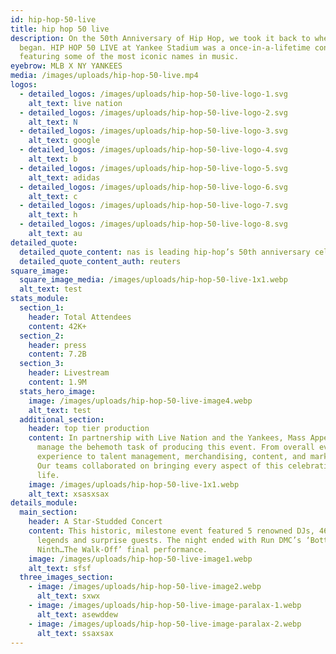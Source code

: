 ```yaml
---
id: hip-hop-50-live
title: hip hop 50 live
description: On the 50th Anniversary of Hip Hop, we took it back to where it all
  began. HIP HOP 50 LIVE at Yankee Stadium was a once-in-a-lifetime concert,
  featuring some of the most iconic names in music.
eyebrow: MLB X NY YANKEES
media: /images/uploads/hip-hop-50-live.mp4
logos:
  - detailed_logos: /images/uploads/hip-hop-50-live-logo-1.svg
    alt_text: live nation
  - detailed_logos: /images/uploads/hip-hop-50-live-logo-2.svg
    alt_text: N
  - detailed_logos: /images/uploads/hip-hop-50-live-logo-3.svg
    alt_text: google
  - detailed_logos: /images/uploads/hip-hop-50-live-logo-4.svg
    alt_text: b
  - detailed_logos: /images/uploads/hip-hop-50-live-logo-5.svg
    alt_text: adidas
  - detailed_logos: /images/uploads/hip-hop-50-live-logo-6.svg
    alt_text: c
  - detailed_logos: /images/uploads/hip-hop-50-live-logo-7.svg
    alt_text: h
  - detailed_logos: /images/uploads/hip-hop-50-live-logo-8.svg
    alt_text: au
detailed_quote:
  detailed_quote_content: nas is leading hip-hop’s 50th anniversary celebrations
  detailed_quote_content_auth: reuters
square_image:
  square_image_media: /images/uploads/hip-hop-50-live-1x1.webp
  alt_text: test
stats_module:
  section_1:
    header: Total Attendees
    content: 42K+
  section_2:
    header: press
    content: 7.2B
  section_3:
    header: Livestream
    content: 1.9M
  stats_hero_image:
    image: /images/uploads/hip-hop-50-live-image4.webp
    alt_text: test
  additional_section:
    header: top tier production
    content: In partnership with Live Nation and the Yankees, Mass Appeal helped
      manage the behemoth task of producing this event. From overall event
      experience to talent management, merchandising, content, and marketing.
      Our teams collaborated on bringing every aspect of this celebration to
      life.
    image: /images/uploads/hip-hop-50-live-1x1.webp
    alt_text: xsasxsax
details_module:
  main_section:
    header: A Star-Studded Concert
    content: This historic, milestone event featured 5 renowned DJs, 46 artists,
      legends and surprise guests. The night ended with Run DMC’s ‘Bottom of the
      Ninth…The Walk-Off’ final performance.
    image: /images/uploads/hip-hop-50-live-image1.webp
    alt_text: sfsf
  three_images_section:
    - image: /images/uploads/hip-hop-50-live-image2.webp
      alt_text: sxwx
    - image: /images/uploads/hip-hop-50-live-image-paralax-1.webp
      alt_text: asewddew
    - image: /images/uploads/hip-hop-50-live-image-paralax-2.webp
      alt_text: ssaxsax
---
```

